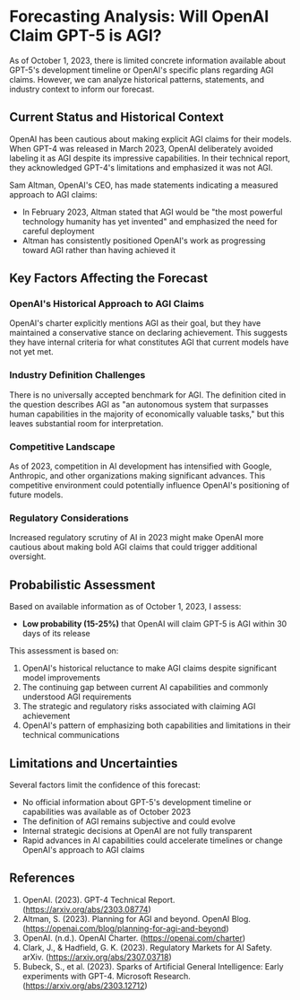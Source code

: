 # Forecasting Analysis: Will OpenAI Claim GPT-5 is AGI?

As of October 1, 2023, there is limited concrete information available about GPT-5's development timeline or OpenAI's specific plans regarding AGI claims. However, we can analyze historical patterns, statements, and industry context to inform our forecast.

## Current Status and Historical Context

OpenAI has been cautious about making explicit AGI claims for their models. When GPT-4 was released in March 2023, OpenAI deliberately avoided labeling it as AGI despite its impressive capabilities. In their technical report, they acknowledged GPT-4's limitations and emphasized it was not AGI.

Sam Altman, OpenAI's CEO, has made statements indicating a measured approach to AGI claims:

- In February 2023, Altman stated that AGI would be "the most powerful technology humanity has yet invented" and emphasized the need for careful deployment
- Altman has consistently positioned OpenAI's work as progressing toward AGI rather than having achieved it

## Key Factors Affecting the Forecast

### OpenAI's Historical Approach to AGI Claims

OpenAI's charter explicitly mentions AGI as their goal, but they have maintained a conservative stance on declaring achievement. This suggests they have internal criteria for what constitutes AGI that current models have not yet met.

### Industry Definition Challenges

There is no universally accepted benchmark for AGI. The definition cited in the question describes AGI as "an autonomous system that surpasses human capabilities in the majority of economically valuable tasks," but this leaves substantial room for interpretation.

### Competitive Landscape

As of 2023, competition in AI development has intensified with Google, Anthropic, and other organizations making significant advances. This competitive environment could potentially influence OpenAI's positioning of future models.

### Regulatory Considerations

Increased regulatory scrutiny of AI in 2023 might make OpenAI more cautious about making bold AGI claims that could trigger additional oversight.

## Probabilistic Assessment

Based on available information as of October 1, 2023, I assess:

- **Low probability (15-25%)** that OpenAI will claim GPT-5 is AGI within 30 days of its release

This assessment is based on:

1. OpenAI's historical reluctance to make AGI claims despite significant model improvements
2. The continuing gap between current AI capabilities and commonly understood AGI requirements
3. The strategic and regulatory risks associated with claiming AGI achievement
4. OpenAI's pattern of emphasizing both capabilities and limitations in their technical communications

## Limitations and Uncertainties

Several factors limit the confidence of this forecast:

- No official information about GPT-5's development timeline or capabilities was available as of October 2023
- The definition of AGI remains subjective and could evolve
- Internal strategic decisions at OpenAI are not fully transparent
- Rapid advances in AI capabilities could accelerate timelines or change OpenAI's approach to AGI claims

## References

1. OpenAI. (2023). GPT-4 Technical Report. (https://arxiv.org/abs/2303.08774)
2. Altman, S. (2023). Planning for AGI and beyond. OpenAI Blog. (https://openai.com/blog/planning-for-agi-and-beyond)
3. OpenAI. (n.d.). OpenAI Charter. (https://openai.com/charter)
4. Clark, J., & Hadfield, G. K. (2023). Regulatory Markets for AI Safety. arXiv. (https://arxiv.org/abs/2307.03718)
5. Bubeck, S., et al. (2023). Sparks of Artificial General Intelligence: Early experiments with GPT-4. Microsoft Research. (https://arxiv.org/abs/2303.12712)